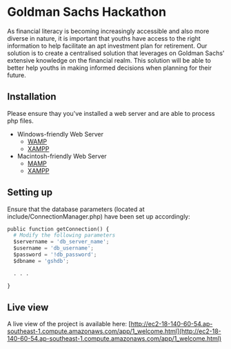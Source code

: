 # Goldman Sachs Hackathon

As financial literacy is becoming increasingly accessible and also more diverse in nature, it is important that youths have access to the right information to help facilitate an apt investment plan for retirement. Our solution is to create a centralised solution that leverages on Goldman Sachs' extensive knowledge on the financial realm. This solution will be able to better help youths in making informed decisions when planning for their future. 

## Installation

Please ensure thay you've installed a web server and are able to process php files.

* Windows-friendly Web Server
  * [WAMP](https://sourceforge.net/projects/wampserver/)
  * [XAMPP](https://www.apachefriends.org/download.html)
* Macintosh-friendly Web Server
  * [MAMP](https://www.mamp.info/en/downloads/)
  * [XAMPP](https://www.apachefriends.org/download.html)


## Setting up

Ensure that the database parameters (located at include/ConnectionManager.php) have been set up accordingly:

```python
public function getConnection() {
  # Modify the following parameters
  $servername = 'db_server_name';
  $username = 'db_username';
  $password = '!db_password';
  $dbname = 'gshdb';

  . . .

}
```

## Live view 
A live view of the project is available here: [http://ec2-18-140-60-54.ap-southeast-1.compute.amazonaws.com/app/1_welcome.html](http://ec2-18-140-60-54.ap-southeast-1.compute.amazonaws.com/app/1_welcome.html)
